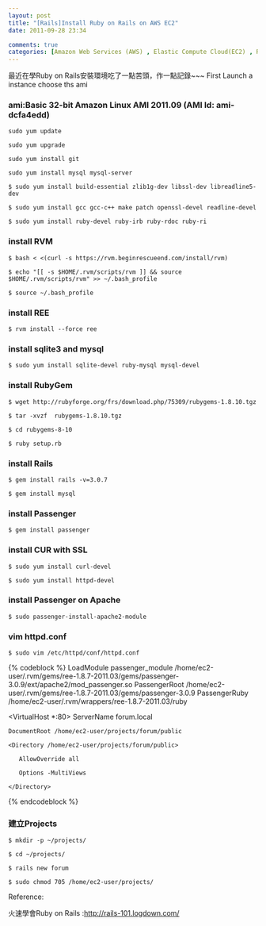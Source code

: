 ```yaml
---
layout: post
title: "[Rails]Install Ruby on Rails on AWS EC2"
date: 2011-09-28 23:34

comments: true
categories: [Amazon Web Services (AWS) , Elastic Compute Cloud(EC2) , Ruby on Rails]
---
```

最近在學Ruby on Rails安裝環境吃了一點苦頭，作一點記錄~~~
First Launch a instance
choose ths ami
### ami:Basic 32-bit Amazon Linux AMI 2011.09 (AMI Id: ami-dcfa4edd)

`sudo yum update`

`sudo yum upgrade`

`sudo yum install git`

`sudo yum install mysql mysql-server `

`$ sudo yum install build-essential zlib1g-dev libssl-dev libreadline5-dev`

`$ sudo yum install gcc gcc-c++ make patch openssl-devel readline-devel`

`$ sudo yum install ruby-devel ruby-irb ruby-rdoc ruby-ri`

### install RVM
`$ bash < <(curl -s https://rvm.beginrescueend.com/install/rvm)`

`$ echo "[[ -s $HOME/.rvm/scripts/rvm ]] && source $HOME/.rvm/scripts/rvm" >> ~/.bash_profile`

`$ source ~/.bash_profile`

### install REE

`$ rvm install --force ree`

### install sqlite3 and mysql

`$ sudo yum install sqlite-devel ruby-mysql mysql-devel`

### install RubyGem

`$ wget http://rubyforge.org/frs/download.php/75309/rubygems-1.8.10.tgz`

`$ tar -xvzf  rubygems-1.8.10.tgz`

`$ cd rubygems-8-10`

`$ ruby setup.rb`

### install Rails

`$ gem install rails -v=3.0.7`

`$ gem install mysql`


### install Passenger

`$ gem install passenger`

### install CUR with SSL

`$ sudo yum install curl-devel`

`$ sudo yum install httpd-devel`

### install Passenger on Apache

`$ sudo passenger-install-apache2-module`

### vim httpd.conf

`$ sudo vim /etc/httpd/conf/httpd.conf`

{% codeblock %}
LoadModule passenger_module /home/ec2-user/.rvm/gems/ree-1.8.7-2011.03/gems/passenger-3.0.9/ext/apache2/mod_passenger.so
PassengerRoot /home/ec2-user/.rvm/gems/ree-1.8.7-2011.03/gems/passenger-3.0.9
PassengerRuby /home/ec2-user/.rvm/wrappers/ree-1.8.7-2011.03/ruby

<VirtualHost *:80>
      ServerName forum.local 

    DocumentRoot /home/ec2-user/projects/forum/public 

    <Directory /home/ec2-user/projects/forum/public> 

       AllowOverride all 

       Options -MultiViews 

    </Directory>
</VirtualHost>
{% endcodeblock %}

### 建立Projects

`$ mkdir -p ~/projects/`

`$ cd ~/projects/`

`$ rails new forum`

`$ sudo chmod 705 /home/ec2-user/projects/`


Reference:

火速學會Ruby on Rails :http://rails-101.logdown.com/